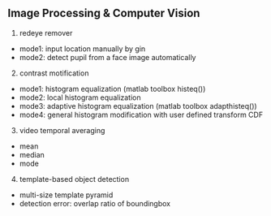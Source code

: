 ## Image Processing & Computer Vision
1. redeye remover
  - mode1: input location manually by gin
  - mode2: detect pupil from a face image automatically
2. contrast motification
  - mode1: histogram equalization (matlab toolbox histeq())
  - mode2: local histogram equalization
  - mode3: adaptive histogram equalization  (matlab toolbox adapthisteq())
  - mode4: general histogram modification with user defined transform CDF
3. video temporal averaging
  - mean
  - median
  - mode
4. template-based object detection
  - multi-size template pyramid
  - detection error: overlap ratio of boundingbox
  
